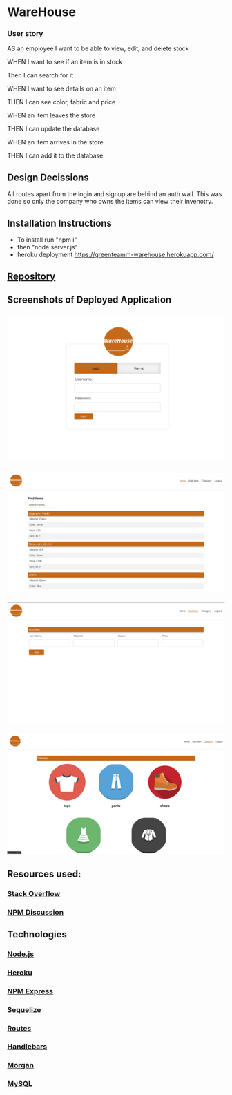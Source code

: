 # WareHouse

### User story

AS an employee I want to be able to view, edit, and delete stock

WHEN I want to see if an item is in stock

Then I can search for it

WHEN I want to see details on an item

THEN I can see color, fabric and price

WHEN an item leaves the store

THEN I can update the database

WHEN an item arrives in the store

THEN I can add it to the database

## Design Decissions

All routes apart from the login and signup are behind an auth wall.
This was done so only the company who owns the items can view their invenotry.

## Installation Instructions

* To install run "npm i"
* then "node server.js"
* heroku deployment https://greenteamm-warehouse.herokuapp.com/

## [Repository](https://github.com/GreenTeamm/WareHouse)

## Screenshots of Deployed Application

### ![Screenshot](public/assets/screenshot1.png)

### ![Screenshot](public/assets/screenshot2.png)

### ![Screenshot](public/assets/screenshot3.png)

### ![Screenshot](public/assets/screenshot4.png)

## Resources used:

### [Stack Overflow](https://stackoverflow.com/)

### [NPM Discussion](https://github.com/npm/feedback/discussions)

## Technologies

### [Node.js](https://nodejs.org/)

### [Heroku](https://www.heroku.com/)

### [NPM Express](https://www.npmjs.com/package/express)

### [Sequelize](https://sequelize.org/)

### [Routes](https://www.npmjs.com/package/routes)

### [Handlebars](https://handlebarsjs.com/)

### [Morgan](https://www.npmjs.com/package/morgan)

### [MySQL](https://www.mysql.com/)
